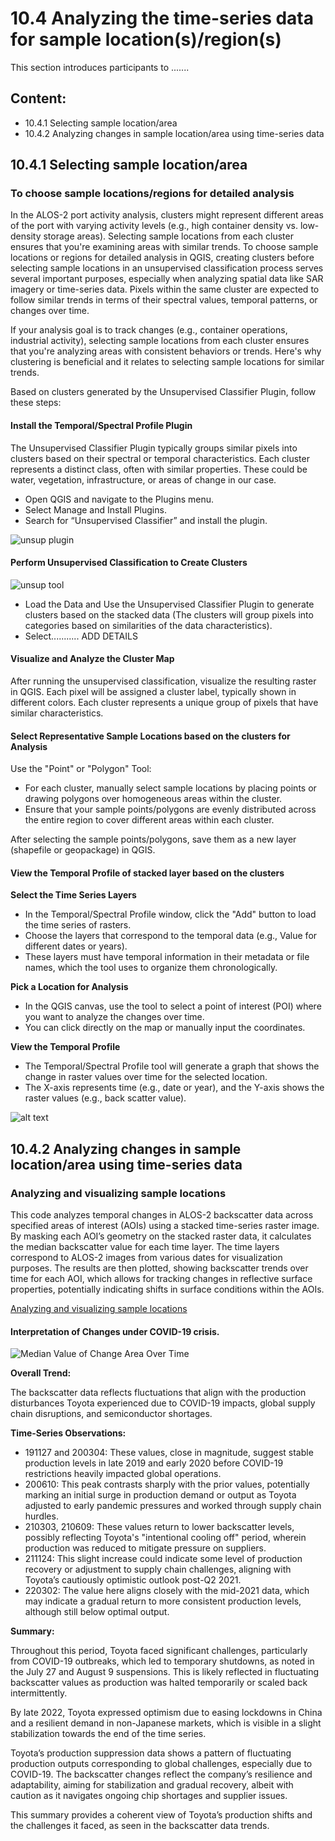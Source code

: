 # 10.4 Analyzing the time-series data for sample location(s)/region(s)
This section introduces participants to .......

## Content:
- 10.4.1 Selecting sample location/area
- 10.4.2 Analyzing changes in sample location/area using time-series data 

## 10.4.1 Selecting sample location/area

### To choose sample locations/regions for detailed analysis

In the ALOS-2 port activity analysis, clusters might represent different areas of the port with varying activity levels (e.g., high container density vs. low-density storage areas). Selecting sample locations from each cluster ensures that you're examining areas with similar trends. To choose sample locations or regions for detailed analysis in QGIS, creating clusters before selecting sample locations in an unsupervised classification process serves several important purposes, especially when analyzing spatial data like SAR imagery or time-series data. Pixels within the same cluster are expected to follow similar trends in terms of their spectral values, temporal patterns, or changes over time. 

If your analysis goal is to track changes (e.g., container operations, industrial activity), selecting sample locations from each cluster ensures that you're analyzing areas with consistent behaviors or trends. Here's why clustering is beneficial and it relates to selecting sample locations for similar trends.

Based on clusters generated by the Unsupervised Classifier Plugin, follow these steps:

#### Install the Temporal/Spectral Profile Plugin
The Unsupervised Classifier Plugin typically groups similar pixels into clusters based on their spectral or temporal characteristics. Each cluster represents a distinct class, often with similar properties. These could be water, vegetation, infrastructure, or areas of change in our case.
- Open QGIS and navigate to the Plugins menu.
- Select Manage and Install Plugins.
- Search for “Unsupervised Classifier” and install the plugin.

![unsup plugin](image-13.png)

#### Perform Unsupervised Classification to Create Clusters

![unsup tool](image-17.png)

- Load the Data and Use the Unsupervised Classifier Plugin to generate clusters based on the stacked data (The clusters will group pixels into categories based on similarities of the data characteristics). 
- Select........... ADD DETAILS

#### Visualize and Analyze the Cluster Map
After running the unsupervised classification, visualize the resulting raster in QGIS. Each pixel will be assigned a cluster label, typically shown in different colors. Each cluster represents a unique group of pixels that have similar characteristics.

#### Select Representative Sample Locations based on the clusters for Analysis

Use the "Point" or "Polygon" Tool:
- For each cluster, manually select sample locations by placing points or drawing polygons over homogeneous areas within the cluster.
- Ensure that your sample points/polygons are evenly distributed across the entire region to cover different areas within each cluster.

After selecting the sample points/polygons, save them as a new layer (shapefile or geopackage) in QGIS.

#### View the Temporal Profile of stacked layer based on the clusters

**Select the Time Series Layers**
- In the Temporal/Spectral Profile window, click the "Add" button to load the time series of rasters.
- Choose the layers that correspond to the temporal data (e.g., Value for different dates or years).
- These layers must have temporal information in their metadata or file names, which the tool uses to organize them chronologically.

**Pick a Location for Analysis**
- In the QGIS canvas, use the tool to select a point of interest (POI) where you want to analyze the changes over time.
- You can click directly on the map or manually input the coordinates.

**View the Temporal Profile**
- The Temporal/Spectral Profile tool will generate a graph that shows the change in raster values over time for the selected location.
- The X-axis represents time (e.g., date or year), and the Y-axis shows the raster values (e.g., back scatter value).

![alt text](image-19.png)

## 10.4.2 Analyzing changes in sample location/area using time-series data 

### Analyzing and visualizing sample locations

This code analyzes temporal changes in ALOS-2 backscatter data across specified areas of interest (AOIs) using a stacked time-series raster image. By masking each AOI’s geometry on the stacked raster data, it calculates the median backscatter value for each time layer. The time layers correspond to ALOS-2 images from various dates for visualization purposes. The results are then plotted, showing backscatter trends over time for each AOI, which allows for tracking changes in reflective surface properties, potentially indicating shifts in surface conditions within the AOIs.

[Analyzing and visualizing sample locations]()

#### Interpretation of Changes under COVID-19 crisis.

![Median Value of Change Area Over Time](image-20.png)

**Overall Trend:**

The backscatter data reflects fluctuations that align with the production disturbances Toyota experienced due to COVID-19 impacts, global supply chain disruptions, and semiconductor shortages.

**Time-Series Observations:**

- 191127 and 200304: These values, close in magnitude, suggest stable production levels in late 2019 and early 2020 before COVID-19 restrictions heavily impacted global operations.
- 200610: This peak contrasts sharply with the prior values, potentially marking an initial surge in production demand or output as Toyota adjusted to early pandemic pressures and worked through supply chain hurdles.
- 210303, 210609: These values return to lower backscatter levels, possibly reflecting Toyota's "intentional cooling off" period, wherein production was reduced to mitigate pressure on suppliers.
- 211124: This slight increase could indicate some level of production recovery or adjustment to supply chain challenges, aligning with Toyota’s cautiously optimistic outlook post-Q2 2021.
- 220302: The value here aligns closely with the mid-2021 data, which may indicate a gradual return to more consistent production levels, although still below optimal output.

**Summary:**

Throughout this period, Toyota faced significant challenges, particularly from COVID-19 outbreaks, which led to temporary shutdowns, as noted in the July 27 and August 9 suspensions. This is likely reflected in fluctuating backscatter values as production was halted temporarily or scaled back intermittently.

By late 2022, Toyota expressed optimism due to easing lockdowns in China and a resilient demand in non-Japanese markets, which is visible in a slight stabilization towards the end of the time series.

Toyota’s production suppression data shows a pattern of fluctuating production outputs corresponding to global challenges, especially due to COVID-19. The backscatter changes reflect the company’s resilience and adaptability, aiming for stabilization and gradual recovery, albeit with caution as it navigates ongoing chip shortages and supplier issues.

This summary provides a coherent view of Toyota’s production shifts and the challenges it faced, as seen in the backscatter data trends.